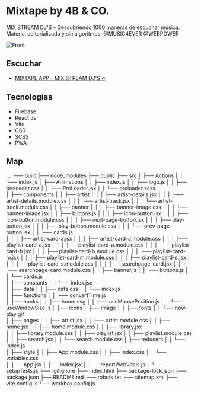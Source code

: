 # Mixtape by 4B & CO.

MIX STREAM DJ'S – Descubriendo 1000 maneras de escuchar música.    
Material editorializada y sin algoritmos. @MUSIC4EVER @WEBPOWER

![Front](https://mixtaperadio.web.app/image/app/logo.jpg)

## Escuchar
- [MIXTAPE APP – MIX STREAM DJ'S 🔥](https://mixtaperadio.web.app)

## Tecnologías
* Firebase
* React Js
* Vite
* CSS
* SCSS
* PWA

## Map
   ...
    ├── build
    ├── node_modules
    ├── public
    ├── src
    │    ├── Actions
    │    │      └── index.js
    │    ├── Animations
    │    │      ├── index.js
    │    │      ├── logo.js
    │    │      ├── preloader.css
    │    │      ├── PreLoader.jsx
    │    │      └── preloader.scss  
    │    ├── components
    │    │      ├── artist
    │    │      │     ├── artist-details.jsx
    │    │      │     ├── artist-details.module.css
    │    │      │     ├── artist-track.jsx
    │    │      │     └── artist-track.module.css
    │    │      ├── banner
    │    │      │     ├── banner-image.css
    │    │      │     └── banner-image.jsx
    │    │      ├── buttons.js
    │    │      │     ├── icon-button.jsx
    │    │      │     ├── icon-button.module.css
    │    │      │     ├── next-page-button.jsx
    │    │      │     ├── play-button.jsx
    │    │      │     ├── play-button.module.css
    │    │      │     └── prev-page-button.jsx
    │    │      ├── cards.js  
    │    │      │     ├── artist-card-a.jsx
    │    │      │     ├── artist-card-a.module.css
    │    │      │     ├── playlist-card-a.jsx
    │    │      │     ├── playlist-card-a.module.css
    │    │      │     ├── playlist-card-b.jsx
    │    │      │     ├── playlist-card-b.module.css
    │    │      │     ├── playlist-card-m.jsx
    │    │      │     ├── playlist-card-m.module.css
    │    │      │     ├── playlist-card-s.jsx
    │    │      │     ├── playlist-card-s.module.css
    │    │      │     ├── searchpage-card.jsx
    │    │      │     └── searchpage-card.module.css
    │    │      ├── banner.js
    │    │      ├── buttons.js
    │    │      └── cards.js     
    │    ├── constants
    │    │      └── index.jsx  
    │    ├── data
    │    │      ├── data.css
    │    │      └── index.js  
    │    ├── functions
    │    │      └── convertTime.js  
    │    ├── hooks
    │    │      ├── home.svg
    │    │      ├── useMousePosition.js
    │    │      └── useWindowSize.js 
    │    ├── icons
    │    ├── image
    │    │      ├── fonts
    │    │      └── now-play.gif   
    │    ├── pages
    │    │      ├── artist.jsx
    │    │      ├── artist.module.css
    │    │      ├── home.jsx
    │    │      ├── home.module.css
    │    │      ├── library.jsx  
    │    │      ├── library.module.css
    │    │      ├── playlist.jsx
    │    │      ├── playlist.module.css
    │    │      ├── search.jsx
    │    │      └── search.module.css 
    │    ├── reducers
    │    │      └── index.js  
    │    ├── style
    │    │      ├── App.module.css
    │    │      ├── index.css
    │    │      └── variables.css    
    │    ├── App.jsx
    │    ├── index.jsx
    │    ├── reportWebVitals.js
    │    └── setupTests.js
    ├── .gitignore
    ├── index.html
    ├── package-lock.json
    ├── package.json
    ├── README.md
    ├── robots.txt
    ├── sitemap.xml
    ├── vite.config.js
    └── workbox.config.js 